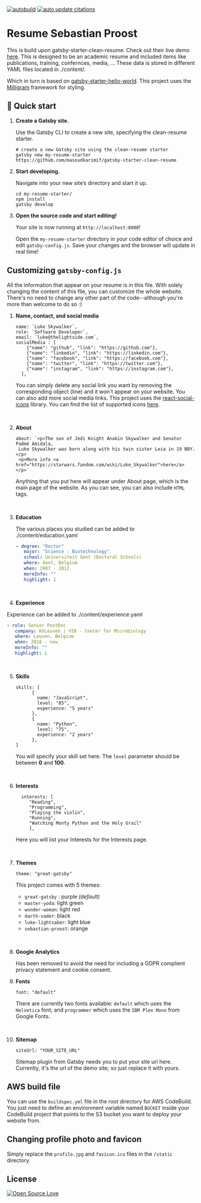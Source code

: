 [![autobuild](https://github.com/sepro/sepro.github.io/actions/workflows/autobuild.yaml/badge.svg)](https://github.com/sepro/sepro.github.io/actions/workflows/autobuild.yaml)
[![auto update citations](https://github.com/sepro/sepro.github.io/actions/workflows/auto_update.yaml/badge.svg)](https://github.com/sepro/sepro.github.io/actions/workflows/auto_update.yaml)

# Resume Sebastian Proost

This is build upon gatsby-starter-clean-resume. Check out their live demo [here](https://gatsby-starter-clean-resume.netlify.com/). This is designed to be an academic resume and included items like
publications, training, confernces, media, ... These data is stored in different YAML files located in ./content/. 

Which in turn is based on [gatsby-starter-hello-world](https://github.com/gatsbyjs/gatsby-starter-hello-world). This project uses the [Milligram](https://github.com/milligram/milligram) framework for styling.


## 🚀 Quick start

1.  **Create a Gatsby site.**

    Use the Gatsby CLI to create a new site, specifying the clean-resume starter.

    ```shell
    # create a new Gatsby site using the clean-resume starter
    gatsby new my-resume-starter https://github.com/masoudkarimif/gatsby-starter-clean-resume
    ```

1.  **Start developing.**

    Navigate into your new site’s directory and start it up.

    ```shell
    cd my-resume-starter/
    npm install
    gatsby develop
    ```

1.  **Open the source code and start editing!**

    Your site is now running at `http://localhost:8000`!


    Open the `my-resume-starter` directory in your code editor of choice and edit `gatsby-config.js`. Save your changes and the browser will update in real time!

## Customizing `gatsby-config.js`

All the information that appear on your resume is in this file. With solely changing the content of this file, you can customize the whole website. There's no need to change any other part of the code--although you're more than welcome to do so :)

1. **Name, contact, and social media**

   ```shell
   name: `Luke Skywalker`,
   role: `Software Developer`,
   email: `luke@thelightside.com`,
   socialMedia : [
       {"name": "github", "link": "https://github.com"},
       {"name": "linkedin", "link": "https://linkedin.com"},
       {"name": "facebook", "link": "https://facebook.com"},
       {"name": "twitter", "link": "https://twitter.com"},
       {"name": "instagram", "link": "https://instagram.com"},
     ],
   ```

   You can simply delete any social link you want by removing the corresponding object (line) and it won't appear on your website. You can also add more social media links. This project uses the [react-social-icons](https://www.npmjs.com/package/react-social-icons) library. You can find the list of supported icons [here](http://jaketrent.github.io/react-social-icons/).

<br/>

2. **About**

   ```shell
   about: `<p>The son of Jedi Knight Anakin Skywalker and Senator Padmé Amidala,
    Luke Skywalker was born along with his twin sister Leia in 19 BBY.</p>
    <p>More info <a href="https://starwars.fandom.com/wiki/Luke_Skywalker">here</a></p>`
   ```

   Anything that you put here will appear under About page, which is the main page of the website. As you can see, you can also include `HTML` tags.

<br/>

3. **Education**

   The various places you studied can be added to ./content/education.yaml

   ```yaml
   - degree: "Doctor"
      major: "Science : Biotechnology"
      school: Universiteit Gent (Doctoral Schools)
      where: Gent, Belgium
      when: 2007 - 2012
      moreInfo: ""
      highlight: 1
   ```

<br/>

4. **Experience**

Experience can be added to ./content/experience.yaml

   ```yaml
   - role: Senior PostDoc
      company: KULeuven | VIB - Center for Microbiology
      where: Leuven, Belgium
      when: 2018 - now
      moreInfo: ""
      highlight: 1
   ```
<br/>

5. **Skills**

   ```shell
   skills: [
         {
           name: "JavaScript",
           level: "85",
           experience: "5 years"
         },
         {
           name: "Python",
           level: "75",
           experience: "2 years"
         },
   ]
   ```

   You will specify your skill set here. The `level` parameter should be between **0** and **100**.

<br/>

6. **Interests**

   ```shell
     interests: [
   	    "Reading",
   	    "Programming",
   	    "Playing the violin",
   	    "Running",
   	    "Watching Monty Python and the Holy Grail"
   	    ],
   ```

   Here you will list your Interests for the Interests page.

<br/>

7. **Themes**

   ```shell
   theme: "great-gatsby"
   ```

   This project comes with 5 themes:

   - `great-gatsby` : purple _(default)_
   - `master-yoda`: light green
   - `wonder-woman`: light red
   - `darth-vader`: black
   - `luke-lightsaber`: light blue
   - `sebastian-proost`: orange

<br/>

8. **Google Analytics**

   Has been removed to avoid the need for including a GDPR complient privacy statement and cookie consent.

9. **Fonts**

   ```shell
   font: "default"
   ```

   There are currently two fonts available: `default` which uses the `Helvetica` font; and `programmer` which uses the `IBM Plex Mono` from Google Fonts.

<br/>

10. **Sitemap**

    ```shell
    siteUrl: "YOUR_SITE_URL"
    ```

    Sitemap plugin from Gatsby needs you to put your site url here. Currently, it's the url of the demo site; so just replace it with yours.

## AWS build file

You can use the `buildspec.yml` file in the root directory for AWS CodeBuild. You just need to define an environment variable named `BUCKET` inside your CodeBuild project that points to the S3 bucket you want to deploy your website from.

## Changing profile photo and favicon

Simply replace the `profile.jpg` and `favicon.ico` files in the `/static` directory.

## License

[![Open Source Love](https://badges.frapsoft.com/os/mit/mit.svg?v=102)](LICENSE)
